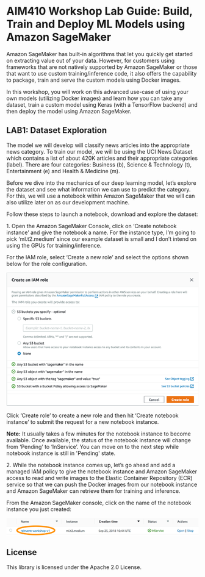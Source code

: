 # AIM410 Workshop Lab Guide: Build, Train and Deploy ML Models using Amazon SageMaker

Amazon SageMaker has built-in algorithms that let you quickly get started on extracting value out of your data. However, for customers using frameworks that are not natively supported by Amazon SageMaker or those that want to use custom training/inference code, it also offers the capability to package, train and serve the custom models using Docker images.

In this workshop, you will work on this advanced use-case of using your own models (utilizing Docker images) and learn how you can take any dataset, train a custom model using Keras (with a TensorFlow backend) and then deploy the model using Amazon SageMaker.

## LAB1: Dataset Exploration

The model we will develop will classify news articles into the appropriate news category. To train our model, we will be using the UCI News Dataset which contains a list of about 420K articles and their appropriate categories (label). There are four categories: Business (b), Science & Technology (t), Entertainment (e) and Health & Medicine (m).

Before we dive into the mechanics of our deep learning model, let’s explore the dataset and see what information we can use to predict the category. For this, we will use a notebook within Amazon SageMaker that we will can also utilize later on as our development machine.

Follow these steps to launch a notebook, download and explore the dataset:

1\.	Open the Amazon SageMaker Console, click on ‘Create notebook instance’ and give the notebook a name. For the instance type, I’m going to pick ‘ml.t2.medium’ since our example dataset is small and I don’t intend on using the GPUs for training/inference.

For the IAM role, select ‘Create a new role’ and select the options shown below for the role configuration.

![Amazon SageMaker IAM Role](/images/sm-keras-1.png)

Click ‘Create role’ to create a new role and then hit ‘Create notebook instance’ to submit the request for a new notebook instance.

**Note:** It usually takes a few minutes for the notebook instance to become available. Once available, the status of the notebook instance will change from ‘Pending’ to ‘InService’. You can move on to the next step while notebook instance is still in 'Pending' state.

2\. While the notebook instance comes up, let’s go ahead and add a managed IAM policy to give the notebook instance and Amazon SageMaker access to read and write images to the Elastic Container Repository (ECR) service so that we can push the Docker images from our notebook instance and Amazon SageMaker can retrieve them for training and inference.

From the Amazon SageMaker console, click on the name of the notebook instance you just created:

![SageMaker console instance list](/images/sm-keras-2.png)



## License

This library is licensed under the Apache 2.0 License.
